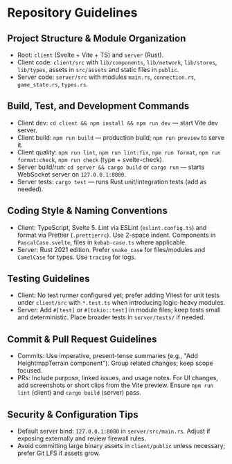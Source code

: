 # Repository Guidelines

## Project Structure & Module Organization
- Root: `client` (Svelte + Vite + TS) and `server` (Rust).
- Client code: `client/src` with `lib/components`, `lib/network`, `lib/stores`, `lib/types`, assets in `src/assets` and static files in `public`.
- Server code: `server/src` with modules `main.rs`, `connection.rs`, `game_state.rs`, `types.rs`.

## Build, Test, and Development Commands
- Client dev: `cd client && npm install && npm run dev` — start Vite dev server.
- Client build: `npm run build` — production build; `npm run preview` to serve it.
- Client quality: `npm run lint`, `npm run lint:fix`, `npm run format`, `npm run format:check`, `npm run check` (type + svelte-check).
- Server build/run: `cd server && cargo build` or `cargo run` — starts WebSocket server on `127.0.0.1:8080`.
- Server tests: `cargo test` — runs Rust unit/integration tests (add as needed).

## Coding Style & Naming Conventions
- Client: TypeScript, Svelte 5. Lint via ESLint (`eslint.config.ts`) and format via Prettier (`.prettierrc`). Use 2-space indent. Components in `PascalCase.svelte`, files in `kebab-case.ts` where applicable.
- Server: Rust 2021 edition. Prefer `snake_case` for files/modules and `CamelCase` for types. Use `tracing` for logs.

## Testing Guidelines
- Client: No test runner configured yet; prefer adding Vitest for unit tests under `client/src` with `*.test.ts` when introducing logic-heavy modules.
- Server: Add `#[test]` or `#[tokio::test]` in module files; keep tests small and deterministic. Place broader tests in `server/tests/` if needed.

## Commit & Pull Request Guidelines
- Commits: Use imperative, present-tense summaries (e.g., "Add HeightmapTerrain component"). Group related changes; keep scope focused.
- PRs: Include purpose, linked issues, and usage notes. For UI changes, add screenshots or short clips from the Vite preview. Ensure `npm run lint` (client) and `cargo build` (server) pass.

## Security & Configuration Tips
- Default server bind: `127.0.0.1:8080` in `server/src/main.rs`. Adjust if exposing externally and review firewall rules.
- Avoid committing large binary assets in `client/public` unless necessary; prefer Git LFS if assets grow.
